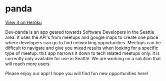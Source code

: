 # panda

[View it on Heroku](https://devpanda.herokuapp.com)

Dev-panda is an app geared towards Software Developers in the Seattle area. It uses the API's from meetups and google maps to create one place where developers can go to find networking opportunities. Meetups can be difficult to navigate and give you mixed results when looking for a specific type of meetup. this app narrows it down to tech related meetups only. it is currently only available for use in Seattle. We are working on a solution that will reach more users. 

Please enjoy our app! I hope you will find fun new opportunities here!
